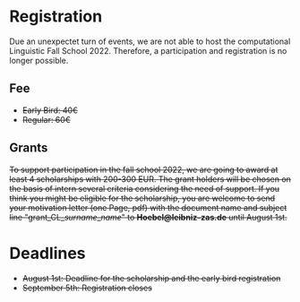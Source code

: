 # Registration

Due an unexpectet turn of events, we are not able to host the computational Linguistic Fall School 2022. Therefore, a participation and registration is no longer possible.

## Fee

- ~~Early Bird: 40€ <br>~~
- ~~Regular: 60€ <br>~~

## Grants

~~To support participation in the fall school 2022, we are going to award at least 4 scholarships with 200-300 EUR. The grant holders will be chosen on the basis of intern several criteria considering the need of support. If you think you might be eligible for the scholarship, you are welcome to send your motivation letter (one Page, pdf) with the document name and subject line "grant_CL_*surname*_*name*" to __Hoebel@leibniz-zas.de__ until August 1st.~~

# Deadlines

- ~~August 1st: Deadline for the scholarship and the early bird registration <br>~~
- ~~September 5th: Registration closes~~ <br>


